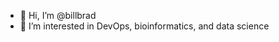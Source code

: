 - 👋 Hi, I’m @billbrad
- 👀 I’m interested in DevOps, bioinformatics, and data science 


<!---
billbrad/billbrad is a ✨ special ✨ repository because its `README.md` (this file) appears on your GitHub profile.
You can click the Preview link to take a look at your changes.
--->
